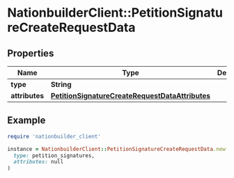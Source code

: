 # NationbuilderClient::PetitionSignatureCreateRequestData

## Properties

| Name | Type | Description | Notes |
| ---- | ---- | ----------- | ----- |
| **type** | **String** |  |  |
| **attributes** | [**PetitionSignatureCreateRequestDataAttributes**](PetitionSignatureCreateRequestDataAttributes.md) |  | [optional] |

## Example

```ruby
require 'nationbuilder_client'

instance = NationbuilderClient::PetitionSignatureCreateRequestData.new(
  type: petition_signatures,
  attributes: null
)
```

